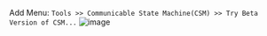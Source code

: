 Add Menu: `Tools >> Communicable State Machine(CSM) >> Try Beta Version of CSM...`
![image](https://github.com/user-attachments/assets/8fc6f42d-ca64-4b1a-88d7-cd91deb63e4f)
